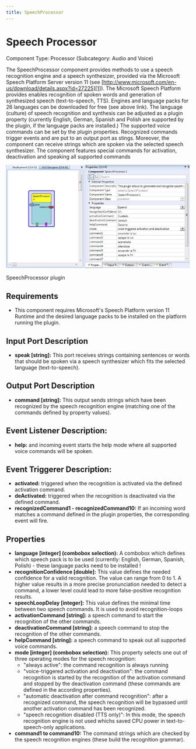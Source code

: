 ```yaml
---
title: SpeechProcessor
---
```


# Speech Processor

Component Type: Processor (Subcategory: Audio and Voice)

The SpeechProcessor component provides methods to use a speech recognition engine and a speech synthesizer, provided via the Microsoft Speech Platform Server version 11 (see [http://www.microsoft.com/en-us/download/details.aspx?id=27225][1]). The Microsoft Speech Platform provides enables recognition of spoken words and generation of synthesized speech (text-to-speech, TTS). Engines and language packs for 26 languages can be downloaded for free (see above link). The language (culture) of speech recognition and synthesis can be adjusted as a plugin property (currently English, German, Spanish and Polish are supported by the plugin, if the language packs are installed.) The supported voice commands can be set by the plugin properties. Recognized commands trigger events and are put to an output port as stings. Moreover, the component can receive strings which are spoken via the selected speech synthesizer. The component features special commands for activation, deactivation and speaking all supported commands

![Screenshot: SpeechProcessor plugin](img/speechprocessor.jpg "Screenshot: SpeechProcessor plugin")

SpeechProcessor plugin

## Requirements

*   This component requires Microsoft's Speech Platform version 11 Runtime and the desired language packs to be installed on the platform running the plugin.

## Input Port Description

*   **speak \[string\]:** This port receives strings containing sentences or words that should be spoken via a speech synthesizer which fits the selected language (text-to-speech).

## Output Port Description

*   **command \[string\]:** This output sends strings which have been recognized by the speech recognition engine (matching one of the commands defined by property values).

## Event Listener Description:

*   **help:** and incoming event starts the help mode where all supported voice commands will be spoken.

## Event Triggerer Description:

*   **activated:** triggered when the recognition is activated via the defined activation command.
*   **deActivated:** triggered when the recognition is deactivated via the defined command.
*   **recognizedCommand1 - recognizedCommand10:** If an incoming word matches a command defined in the plugin properties, the corresponding event will fire.

## Properties

*   **language \[integer\] (combobox selection):** A combobox which defines which speech pack is to be used (currently: English, German, Spanish, Polish) - these language packs need to be installed !
*   **recognitionConfidence \[double\]:** This value defines the needed confidence for a valid recognition. The value can range from 0 to 1. A higher value results in a more precise pronunciation needed to detect a command, a lower level could lead to more false-positive recognition results.
*   **speechLoopDelay \[integer\]:** This value defines the minimal time between two speech commands. It is used to avoid recognition-loops
*   **activationCommand \[string\]:** a speech command to start the recognition of the other commands.
*   **deactivationCommand \[string\]:** a speech command to stop the recognition of the other commands.
*   **helpCommand \[string\]:** a speech command to speak out all supported voice commands.
*   **mode \[integer\] (combobox selection):** This property selects one out of three operating modes for the speech recognition:
    *   "always active": the command recognition is always running
    *   "voice-triggered activation and deactivation": the command recognition is started by the recognition of the activation command and stopped by the deactivation command (these commands are defined in the according properties).
    *   "automatic deactivation after command recognition": after a recognized command, the speech recognition will be bypassed until another activation command has been recognized.
    *   "speech recognition disabled (TTS only)": In this mode, the speech recognition engine is not used whichs saved CPU power in text-to-speech-only applications.
*   **command1 to command10:** The command strings which are checked by the speech recognition engines (these build the recognition grammar).

[1]: http://www.microsoft.com/en-us/download/details.aspx?id=27225